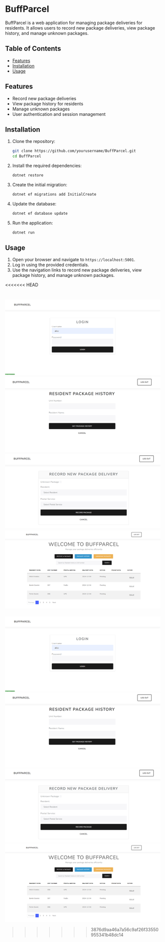 # BuffParcel

BuffParcel is a web application for managing package deliveries for residents. It allows users to record new package deliveries, view package history, and manage unknown packages.

## Table of Contents

- [Features](#features)
- [Installation](#installation)
- [Usage](#usage)

## Features

- Record new package deliveries
- View package history for residents
- Manage unknown packages
- User authentication and session management

## Installation

1. Clone the repository:
    ```sh
    git clone https://github.com/yourusername/BuffParcel.git
    cd BuffParcel
    ```

2. Install the required dependencies:
    ```sh
    dotnet restore
    ```

3. Create the initial migration:
    ```sh
    dotnet ef migrations add InitialCreate
    ```

4. Update the database:
    ```sh
    dotnet ef database update
    ```

5. Run the application:
    ```sh
    dotnet run
    ```

## Usage

1. Open your browser and navigate to `https://localhost:5001`.
2. Log in using the provided credentials.
3. Use the navigation links to record new package deliveries, view package history, and manage unknown packages.

<<<<<<< HEAD


![alt text](image.png)
![alt text](image-1.png)
![alt text](image-2.png)
![alt text](image-3.png)
=======
![alt text](image.png)
![alt text](image-1.png)
![alt text](image-2.png)
![alt text](image-3.png)
>>>>>>> 3876d9aa46a7a56c9af26f33550955341b48dc14
